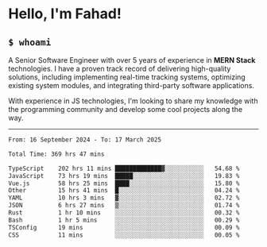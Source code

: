 <h1>Hello, I'm Fahad!</h1>

<h2><code>$ whoami</code></h2>

A Senior Software Engineer with over 5 years of experience in **MERN Stack** technologies. I have a proven track record of delivering high-quality solutions, including implementing real-time tracking systems, optimizing existing system modules, and integrating third-party software applications.

With experience in JS technologies, I'm looking to share my knowledge with the programming community and develop some cool projects along the way.

---

<!--START_SECTION:waka-->

```txt
From: 16 September 2024 - To: 17 March 2025

Total Time: 369 hrs 47 mins

TypeScript    202 hrs 11 mins █████████████▓░░░░░░░░░░░   54.68 %
JavaScript    73 hrs 19 mins  █████░░░░░░░░░░░░░░░░░░░░   19.83 %
Vue.js        58 hrs 25 mins  ████░░░░░░░░░░░░░░░░░░░░░   15.80 %
Other         15 hrs 41 mins  █░░░░░░░░░░░░░░░░░░░░░░░░   04.24 %
YAML          10 hrs 3 mins   ▓░░░░░░░░░░░░░░░░░░░░░░░░   02.72 %
JSON          6 hrs 27 mins   ▒░░░░░░░░░░░░░░░░░░░░░░░░   01.74 %
Rust          1 hr 10 mins    ░░░░░░░░░░░░░░░░░░░░░░░░░   00.32 %
Bash          1 hr 5 mins     ░░░░░░░░░░░░░░░░░░░░░░░░░   00.29 %
TSConfig      19 mins         ░░░░░░░░░░░░░░░░░░░░░░░░░   00.09 %
CSS           11 mins         ░░░░░░░░░░░░░░░░░░░░░░░░░   00.05 %
```

<!--END_SECTION:waka-->

<!--
**heyFahad/heyFahad** is a ✨ _special_ ✨ repository because its `README.md` (this file) appears on your GitHub profile.

Here are some ideas to get you started:

- 🔭 I’m currently working on ...
- 🌱 I’m currently learning ...
- 👯 I’m looking to collaborate on ...
- 🤔 I’m looking for help with ...
- 💬 Ask me about ...
- 📫 How to reach me: ...
- 😄 Pronouns: ...
- ⚡ Fun fact: ...
-->
